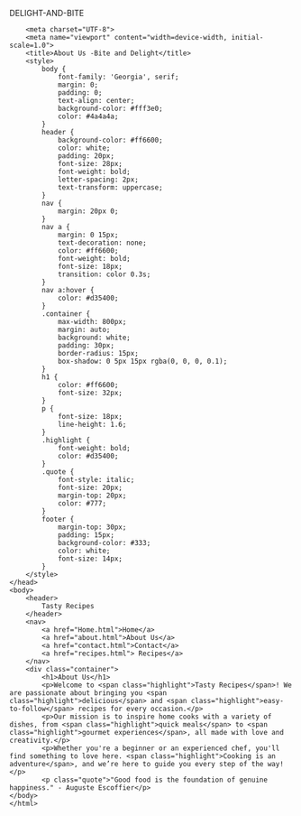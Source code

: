 DELIGHT-AND-BITE
<!DOCTYPE html>
<html lang="en">

        <meta charset="UTF-8">
        <meta name="viewport" content="width=device-width, initial-scale=1.0">
        <title>About Us -Bite and Delight</title>
        <style>
            body {
                font-family: 'Georgia', serif;
                margin: 0;
                padding: 0;
                text-align: center;
                background-color: #fff3e0;
                color: #4a4a4a;
            }
            header {
                background-color: #ff6600;
                color: white;
                padding: 20px;
                font-size: 28px;
                font-weight: bold;
                letter-spacing: 2px;
                text-transform: uppercase;
            }
            nav {
                margin: 20px 0;
            }
            nav a {
                margin: 0 15px;
                text-decoration: none;
                color: #ff6600;
                font-weight: bold;
                font-size: 18px;
                transition: color 0.3s;
            }
            nav a:hover {
                color: #d35400;
            }
            .container {
                max-width: 800px;
                margin: auto;
                background: white;
                padding: 30px;
                border-radius: 15px;
                box-shadow: 0 5px 15px rgba(0, 0, 0, 0.1);
            }
            h1 {
                color: #ff6600;
                font-size: 32px;
            }
            p {
                font-size: 18px;
                line-height: 1.6;
            }
            .highlight {
                font-weight: bold;
                color: #d35400;
            }
            .quote {
                font-style: italic;
                font-size: 20px;
                margin-top: 20px;
                color: #777;
            }
            footer {
                margin-top: 30px;
                padding: 15px;
                background-color: #333;
                color: white;
                font-size: 14px;
            }
        </style>
    </head>
    <body>
        <header> 
            Tasty Recipes
        </header>
        <nav>
            <a href="Home.html">Home</a>
            <a href="about.html">About Us</a>
            <a href="contact.html">Contact</a>
            <a href="recipes.html"> Recipes</a>
        </nav>
        <div class="container">
            <h1>About Us</h1>
            <p>Welcome to <span class="highlight">Tasty Recipes</span>! We are passionate about bringing you <span class="highlight">delicious</span> and <span class="highlight">easy-to-follow</span> recipes for every occasion.</p>
            <p>Our mission is to inspire home cooks with a variety of dishes, from <span class="highlight">quick meals</span> to <span class="highlight">gourmet experiences</span>, all made with love and creativity.</p>
            <p>Whether you're a beginner or an experienced chef, you'll find something to love here. <span class="highlight">Cooking is an adventure</span>, and we’re here to guide you every step of the way!</p>
            <p class="quote">"Good food is the foundation of genuine happiness." - Auguste Escoffier</p>
    </body>
    </html>
    
